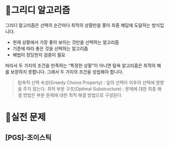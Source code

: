 # 🍯그리디 알고리즘
그리디 알고리즘은 선택의 순간마다 최적의 상황만을 쫓아 최종 해답에 도달하는 방식입니다.
- 현재 상황에서 가장 좋아 보이는 것만을 선택하는 알고리즘
- 기준에 따라 좋은 것을 선택하는 알고리즘
- 해법이 정당한지 검증이 필요

따라서 두 가지의 조건을 만족하는 “특정한 상황”이 아니면 탐욕 알고리즘은 최적의 해를 보장하지 못합니다. 그래서 두 가지의 조건을 성립해야 합니다.

>탐욕적 선택 속성(Greedy Choice Property) : 앞의 선택이 이후의 선택에 영향을 주지 않는다.
최적 부분 구조(Optimal Substructure) : 문제에 대한 최종 해결 방법은 부분 문제에 대한 최적 해결 방법으로 구성된다.

# 📂실전 문제
## [PGS]-조이스틱

